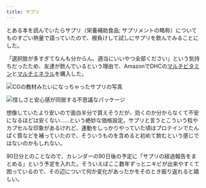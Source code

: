 ```yaml
---
title: サプリ
---
```

とある本を読んでいたらサプリ（栄養補助食品; サプリメントの略称）についてものすごい熱量で語っていたので、根負けして試しにサプリを飲んでみることにした。

「選択肢が多すぎてなんも分からん、適当にいいやつ全部ください」という気持ちだったため、友達が飲んでいるという理由で、AmazonでDHCの[マルチビタミン](https://www.amazon.co.jp/dp/B00GX1E3R6?th=1)と[マルチミネラル](https://www.amazon.co.jp/dp/B01MSSWA5K)を購入した。

![](https://lh4.googleusercontent.com/bqfe5Vht3WET-w2LnrqS62LXDuGD0tN5ZYheuvAK-MbxCidSxqx8fzs3nxj05Fu4kPkeeuC3xXDQ-DoQ_0aQSc0XZQxQfnbrbVuPhDWoY6Gv550lyGTh-tebLb2kmwjyM6a-cjeY48MrqjYkwJCzng "CGの教材みたいになっちゃったサプリの写真")

![](https://lh4.googleusercontent.com/Ify77wFvODAs1MLSQF2hcgKdbsx-Oi6B8AqmIKpjqdCvbf2OnCmNwDUqoUiDPAQ5dZH1er4a3-OmokrPQTGTXCObZPVeeDBJYry57nSBaXYGaeVSgy_uk1SIWDZRUr1rm8hpmC3Yjjb8adKmUI1VZA "怪しさと安心感が同居する不思議なパッケージ")

想像していたより安いので面白半分で買えそうだが、効くのか分からなくて不安になるほどは安くない……という絶妙な価格設定。サプリと言うとこういう粒やカプセルな印象があるけれど、運動をしっかりやっていた頃はプロテインでたんぱく質などを補っていたので、そういうものを含めると初めて飲むという感じではないのかもしれない。

90日分とのことなので、カレンダーの90日後の予定に「サプリの経過報告をまとめる」という予定を入れた。そういえばここ数年ずっとニキビが出来やすくて困っているので、その辺について何か変化があったかをそのとき振り返れると嬉しい。
